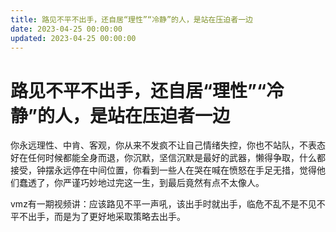 ```yaml
---
title: 路见不平不出手，还自居“理性”“冷静”的人，是站在压迫者一边
date: 2023-04-25 00:00:00
updated: 2023-04-25 00:00:00
---
```


# 路见不平不出手，还自居“理性”“冷静”的人，是站在压迫者一边

你永远理性、中肯、客观，你从来不发疯不让自己情绪失控，你也不站队，不表态好在任何时候都能全身而退，你沉默，坚信沉默是最好的武器，懒得争取，什么都接受，钟摆永远停在中间位置，你看到一些人在哭在喊在愤怒在手足无措，觉得他们蠢透了，你严谨巧妙地过完这一生，到最后竟然有点不太像人。

vmz有一期视频讲：应该路见不平一声吼，该出手时就出手，临危不乱不是不见不平不出手，而是为了更好地采取策略去出手。
